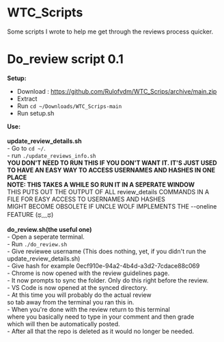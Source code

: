 # WTC_Scripts
Some scripts I wrote to help me get through the reviews process quicker.

# Do_review script 0.1
__Setup:__
  - Download : https://github.com/Rulofvdm/WTC_Scrips/archive/main.zip
  - Extract
  - Run `cd ~/Downloads/WTC_Scrips-main`
  - Run setup.sh
    
__Use:__</br></br>
	__update_review_details.sh__</br>
	- Go to `cd ~/`.</br>
	- run `./update_reviews_info.sh`</br>
		__YOU DON'T NEED TO RUN THIS IF YOU DON'T WANT IT. IT'S JUST USED TO HAVE AN EASY WAY TO ACCESS USERNAMES AND HASHES IN ONE PLACE__</br>
		__NOTE: THIS TAKES A WHILE SO RUN IT IN A SEPERATE WINDOW__</br>
		THIS PUTS OUT THE OUTPUT OF ALL review_details COMMANDS IN A FILE FOR EASY ACCESS TO USERNAMES AND HASHES</br>
		MIGHT BECOME OBSOLETE IF UNCLE WOLF IMPLEMENTS THE --oneline FEATURE (ಥ﹏ಥ) </br></br>
	__do_review.sh(the useful one)__</br>
	- Open a seperate terminal.</br>
	- Run ```./do_review.sh```</br>
	- Give reviewee username (This does nothing, yet, if you didn't run the update_review_details.sh)</br>
	- Give hash for example 0ecf910e-94a2-4b4d-a3d2-7cdace88c069</br>
	- Chrome is now opened with the review guidelines page.</br>
	- It now prompts to sync the folder. Only do this right before the review.</br>
	- VS Code is now opened at the synced directory.</br>
	- At this time you will probably do the actual review</br>
	 so tab away from the terminal you ran this in.</br>
	- When you're done with the review return to this terminal </br>
	 where you basically need to type in your comment and then grade</br>
	 which will then be automatically posted.</br>
	- After all that the repo is deleted as it would no longer be needed.</br>
